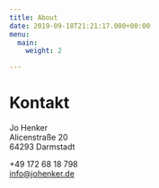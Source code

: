 ```yaml
---
title: About
date: 2019-09-18T21:21:17.000+00:00
menu:
  main:
    weight: 2

---
```

# Kontakt

Jo Henker \
Alicenstraße 20 \
64293 Darmstadt

+49 172 68 18 798 \
info@johenker.de